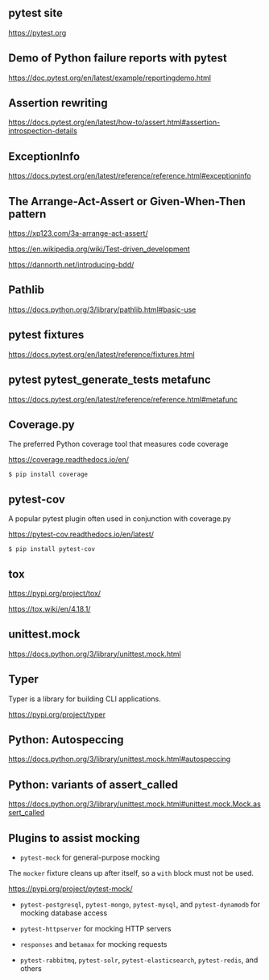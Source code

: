 ## pytest site

https://pytest.org

## Demo of Python failure reports with pytest

https://doc.pytest.org/en/latest/example/reportingdemo.html

## Assertion rewriting

https://docs.pytest.org/en/latest/how-to/assert.html#assertion-introspection-details

## ExceptionInfo

https://docs.pytest.org/en/latest/reference/reference.html#exceptioninfo

## The Arrange-Act-Assert or Given-When-Then pattern

https://xp123.com/3a-arrange-act-assert/

https://en.wikipedia.org/wiki/Test-driven_development

https://dannorth.net/introducing-bdd/

## Pathlib

https://docs.python.org/3/library/pathlib.html#basic-use

## pytest fixtures

https://docs.pytest.org/en/latest/reference/fixtures.html

## pytest pytest_generate_tests metafunc

https://docs.pytest.org/en/latest/reference/reference.html#metafunc

## Coverage.py
The preferred Python coverage tool that measures code coverage

https://coverage.readthedocs.io/en/

```unix
$ pip install coverage
```

## pytest-cov
A popular pytest plugin often used in conjunction with coverage.py

https://pytest-cov.readthedocs.io/en/latest/

```unix
$ pip install pytest-cov
```

## tox

https://pypi.org/project/tox/

https://tox.wiki/en/4.18.1/

## unittest.mock

https://docs.python.org/3/library/unittest.mock.html

## Typer

Typer is a library for building CLI applications.

https://pypi.org/project/typer

## Python: Autospeccing
https://docs.python.org/3/library/unittest.mock.html#autospeccing

## Python: variants of assert_called 
https://docs.python.org/3/library/unittest.mock.html#unittest.mock.Mock.assert_called

## Plugins to assist mocking

- `pytest-mock` for general-purpose mocking

The `mocker` fixture cleans up after itself, so a `with` block must not be used.

https://pypi.org/project/pytest-mock/

- `pytest-postgresql`, `pytest-mongo`, `pytest-mysql`, and `pytest-dynamodb` for mocking database access

- `pytest-httpserver` for mocking HTTP servers

- `responses` and `betamax` for mocking requests

- `pytest-rabbitmq`, `pytest-solr`, `pytest-elasticsearch`, `pytest-redis`, and others
